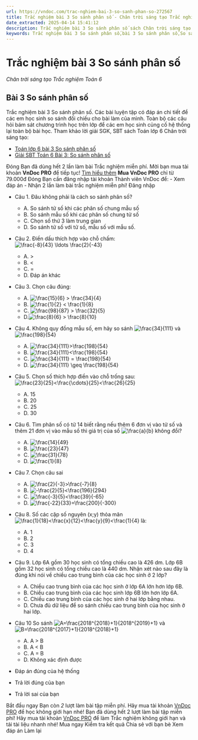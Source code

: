 ```yaml
---
url: https://vndoc.com/trac-nghiem-bai-3-so-sanh-phan-so-272567
title: Trắc nghiệm bài 3 So sánh phân số - Chân trời sáng tạo Trắc nghiệm Toán 6 - VnDoc.com
date_extracted: 2025-04-14 15:41:12
description: Trắc nghiệm bài 3 So sánh phân số sách Chân trời sáng tạo đầy đủ đáp án giúp hệ thống lại toàn bộ chương trình học. Mời các em học sinh cùng theo dõi chi tiết.
keywords: Trắc nghiệm bài 3 So sánh phân số,bài 3 So sánh phân số,So sánh phân số,Trắc nghiệm Toán 6,trắc nghiệm toán lớp 6,câu hỏi trắc nghiệm toán 6,toán lớp 6 chân trời sáng tạo,So sánh phân số chân trời sáng tạo
---
```


# Trắc nghiệm bài 3 So sánh phân số
 _Chân trời sáng tạo Trắc nghiệm Toán 6_
## **Bài 3 So sánh phân số**
Trắc nghiệm bài 3 So sánh phân số. Các bài luyện tập có đáp án chi tiết để các em học sinh so sánh đối chiếu cho bài làm của mình. Toàn bộ các câu hỏi bám sát chương trình học trên lớp để các em học sinh củng cố hệ thống lại toàn bộ bài học.
Tham khảo lời giải SGK, SBT sách Toán lớp 6 Chân trời sáng tạo:
  * [Toán lớp 6 bài 3 So sánh phân số](<https://vndoc.com/toan-lop-6-bai-3-so-sanh-phan-so-247206>)
  * [Giải SBT Toán 6 Bài 3: So sánh phân số ](<https://vndoc.com/giai-sbt-toan-6-bai-3-so-sanh-phan-so-271126>)

Đóng
Bạn đã dùng hết 2 lần làm bài Trắc nghiệm miễn phí. Mời bạn mua tài khoản **VnDoc PRO** để tiếp tục\! [Tìm hiểu thêm](</pro>)
**Mua VnDoc PRO** chỉ từ 79.000đ
Đóng
Bạn cần đăng nhập tài khoản Thành viên VnDoc để:
\- Xem đáp án
\- Nhận 2 lần làm bài trắc nghiệm miễn phí\!
Đăng nhập 
  * Câu 1.
Đâu không phải là cách so sánh phân số?
    * A. So sánh tử số khi các phân số chung mẫu số
    * B. So sánh mẫu số khi các phân số chung tử số
    * C. Chọn số thứ 3 làm trung gian
    * D. So sánh tử số với tử số, mẫu số với mẫu số.
  * Câu 2.
Điền dấu thích hợp vào chỗ chấm:![\\frac{-8}{43} \\ldots \\frac{2}{-43}](https://tex.vdoc.vn?tex=%5Cfrac%7B-8%7D%7B43%7D%20%5Cldots%20%5Cfrac%7B2%7D%7B-43%7D)
    * A. >
    * B. <
    * C. =
    * D. Đáp án khác
  * Câu 3.
Chọn câu đúng:
    * A. ![\\frac{15}{6} > \\frac{34}{4}](https://tex.vdoc.vn?tex=%5Cfrac%7B15%7D%7B6%7D%20%3E%20%5Cfrac%7B34%7D%7B4%7D)
    * B. ![\\frac{1}{2} < \\frac{1}{8}](https://tex.vdoc.vn?tex=%5Cfrac%7B1%7D%7B2%7D%20%3C%20%5Cfrac%7B1%7D%7B8%7D)
    * C. ![\\frac{98}{87} > \\frac{32}{5}](https://tex.vdoc.vn?tex=%5Cfrac%7B98%7D%7B87%7D%20%3E%20%5Cfrac%7B32%7D%7B5%7D)
    * D.![\\frac{8}{6} > \\frac{8}{10}](https://tex.vdoc.vn?tex=%5Cfrac%7B8%7D%7B6%7D%20%3E%20%5Cfrac%7B8%7D%7B10%7D)
  * Câu 4.
Không quy đồng mẫu số, em hãy so sánh ![\\frac{34}{111}](https://tex.vdoc.vn?tex=%5Cfrac%7B34%7D%7B111%7D) và ![\\frac{198}{54}](https://tex.vdoc.vn?tex=%5Cfrac%7B198%7D%7B54%7D)
    * A. ![\\frac{34}{111}>\\frac{198}{54}](https://tex.vdoc.vn?tex=%5Cfrac%7B34%7D%7B111%7D%3E%5Cfrac%7B198%7D%7B54%7D)
    * B. ![\\frac{34}{111}<\\frac{198}{54}](https://tex.vdoc.vn?tex=%5Cfrac%7B34%7D%7B111%7D%3C%5Cfrac%7B198%7D%7B54%7D)
    * C. ![\\frac{34}{111} = \\frac{198}{54}](https://tex.vdoc.vn?tex=%5Cfrac%7B34%7D%7B111%7D%20%3D%20%5Cfrac%7B198%7D%7B54%7D)
    * D. ![\\frac{34}{111} \\geq \\frac{198}{54}](https://tex.vdoc.vn?tex=%5Cfrac%7B34%7D%7B111%7D%20%5Cgeq%20%5Cfrac%7B198%7D%7B54%7D)
  * Câu 5.
Chọn số thích hợp điền vào chỗ trống sau: ![\\frac{23}{25}<\\frac{\\cdots}{25}<\\frac{26}{25}](https://tex.vdoc.vn?tex=%5Cfrac%7B23%7D%7B25%7D%3C%5Cfrac%7B%5Ccdots%7D%7B25%7D%3C%5Cfrac%7B26%7D%7B25%7D)
    * A. 15
    * B. 20
    * C. 25
    * D. 30
  * Câu 6.
Tìm phân số có tử 14 biết rằng nếu thêm 6 đơn vị vào tử số và thêm 21 đơn vị vào mẫu số thì giá trị của số ![\\frac{a}{b}](https://tex.vdoc.vn?tex=%5Cfrac%7Ba%7D%7Bb%7D) không đổi?
    * A. ![\\frac{14}{49}](https://tex.vdoc.vn?tex=%5Cfrac%7B14%7D%7B49%7D)
    * B. ![\\frac{23}{47}](https://tex.vdoc.vn?tex=%5Cfrac%7B23%7D%7B47%7D)
    * C. ![\\frac{31}{78}](https://tex.vdoc.vn?tex=%5Cfrac%7B31%7D%7B78%7D)
    * D. ![\\frac{1}{8}](https://tex.vdoc.vn?tex=%5Cfrac%7B1%7D%7B8%7D)
  * Câu 7.
Chọn câu sai
    * A. ![\\frac{2}{-3}>\\frac{-7}{8}](https://tex.vdoc.vn?tex=%5Cfrac%7B2%7D%7B-3%7D%3E%5Cfrac%7B-7%7D%7B8%7D)
    * B. ![-\\frac{2}{5}<\\frac{196}{294}](https://tex.vdoc.vn?tex=-%5Cfrac%7B2%7D%7B5%7D%3C%5Cfrac%7B196%7D%7B294%7D)
    * C. ![\\frac{-3}{5}<\\frac{39}{-65}](https://tex.vdoc.vn?tex=%5Cfrac%7B-3%7D%7B5%7D%3C%5Cfrac%7B39%7D%7B-65%7D)
    * D. ![\\frac{-22}{33}=\\frac{200}{-300}](https://tex.vdoc.vn?tex=%5Cfrac%7B-22%7D%7B33%7D%3D%5Cfrac%7B200%7D%7B-300%7D)
  * Câu 8.
Số các cặp số nguyên \(x;y\) thỏa mãn ![\\frac{1}{18}<\\frac{x}{12}<\\frac{y}{9}<\\frac{1}{4}](https://tex.vdoc.vn?tex=%5Cfrac%7B1%7D%7B18%7D%3C%5Cfrac%7Bx%7D%7B12%7D%3C%5Cfrac%7By%7D%7B9%7D%3C%5Cfrac%7B1%7D%7B4%7D) là:
    * A. 1
    * B. 2
    * C. 3
    * D. 4
  * Câu 9.
Lớp 6A gồm 30 học sinh có tổng chiều cao là 426 dm. Lớp 6B gồm 32 học sinh có tổng chiều cao là 440 dm. Nhận xét nào sau đây là đúng khi nói về chiều cao trung bình của các học sinh ở 2 lớp?
    * A. Chiều cao trung bình của các học sinh ở lớp 6A lớn hơn lớp 6B.
    * B. Chiều cao trung bình của các học sinh lớp 6B lớn hơn lớp 6A.
    * C. Chiều cao trung bình của các học sinh ở hai lớp bằng nhau.
    * D. Chưa đủ dữ liệu để so sánh chiều cao trung bình của học sinh ở hai lớp.
  * Câu 10
So sánh ![A=\\frac{2018^{2018}+1}{2018^{2019}+1}](https://tex.vdoc.vn?tex=A%3D%5Cfrac%7B2018%5E%7B2018%7D%2B1%7D%7B2018%5E%7B2019%7D%2B1%7D) và ![B=\\frac{2018^{2017}+1}{2018^{2018}+1}](https://tex.vdoc.vn?tex=B%3D%5Cfrac%7B2018%5E%7B2017%7D%2B1%7D%7B2018%5E%7B2018%7D%2B1%7D)
    * A. A > B
    * B. A < B
    * C. A = B
    * D. Không xác định được

  * Đáp án đúng của hệ thống
  * Trả lời đúng của bạn
  * Trả lời sai của bạn

Bắt đầu ngay
Bạn còn _2_ lượt làm bài tập miễn phí. Hãy mua tài khoản [VnDoc PRO](</pro>) để học không giới hạn nhé\!  Bạn đã dùng hết 2 lượt làm bài tập miễn phí\! Hãy mua tài khoản [VnDoc PRO](</pro>) để làm Trắc nghiệm không giới hạn và tải tài liệu nhanh nhé\!  Mua ngay
Kiểm tra kết quả Chia sẻ với bạn bè Xem đáp án Làm lại

